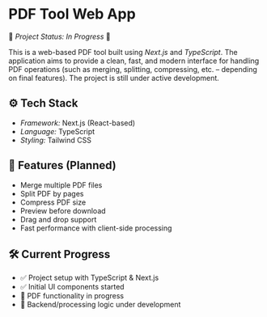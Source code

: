 # PDF Tool Web App

🚧 *Project Status: In Progress* 🚧

This is a web-based PDF tool built using *Next.js* and *TypeScript*. The application aims to provide a clean, fast, and modern interface for handling PDF operations (such as merging, splitting, compressing, etc. – depending on final features). The project is still under active development.

## ⚙️ Tech Stack

- *Framework:* Next.js (React-based)
- *Language:* TypeScript
- *Styling:* Tailwind CSS

## 🚀 Features (Planned)

- Merge multiple PDF files
- Split PDF by pages
- Compress PDF size
- Preview before download
- Drag and drop support
- Fast performance with client-side processing

## 🛠️ Current Progress

- ✅ Project setup with TypeScript & Next.js  
- ✅ Initial UI components started  
- 🔄 PDF functionality in progress  
- 🚧 Backend/processing logic under development
